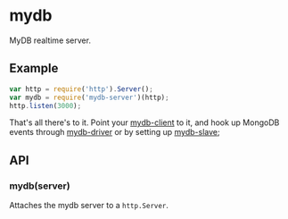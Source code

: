 
# mydb

  MyDB realtime server.

## Example

```js
var http = require('http').Server();
var mydb = require('mydb-server')(http);
http.listen(3000);
```

  That's all there's to it. Point your
  [mydb-client](http://github.com/learnboost/mydb-client) to it, and 
  hook up MongoDB events through
  [mydb-driver](http://github.com/learnboost/mydb-driver]) or by setting
  up [mydb-slave](http://github.com/learnboost/mydb-slave);

## API

### mydb(server)

  Attaches the mydb server to a `http.Server`.
